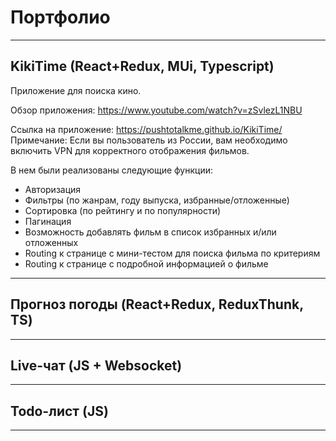 # **Портфолио**
--------------------------------------

## KikiTime (React+Redux, MUi, Typescript)

Приложение для поиска кино.

Обзор приложения: https://www.youtube.com/watch?v=zSvlezL1NBU

Ссылка на приложение: https://pushtotalkme.github.io/KikiTime/
Примечание: Если вы пользователь из России, вам необходимо включить VPN для корректного отображения фильмов.

В нем были реализованы следующие функции:
  - Авторизация
  - Фильтры (по жанрам, году выпуска, избранные/отложенные)
  - Сортировка (по рейтингу и по популярности)
  - Пагинация
  - Возможность добавлять фильм в список избранных и/или отложенных
  - Routing к странице с мини-тестом для поиска фильма по критериям
  - Routing к странице с подробной информацией о фильме 

--------------------------------------

## Прогноз погоды (React+Redux, ReduxThunk, TS)

--------------------------------------

## Live-чат (JS + Websocket)

--------------------------------------

## Todo-лист (JS)

--------------------------------------

